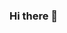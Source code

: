 ### Hi there 👋

<!--
**gurawliprakhar/gurawliprakhar** is a ✨ _special_ ✨ repository because its `README.md` (this file) appears on your GitHub profile.

Here are some ideas to get you started:

ProfileMe.dev


INTRODUCTION
SKILLS
SOCIALS
BADGES
SUPPORT
Go home
© 2024 Dan Cranney

Follow me
|
Buy Me a Coffee
Skills
Show off the languages, frameworks, software and tech that you use.

Previous section
Next section
💻
CORE


















💻
FRONTEND




















💻
BACKEND AND DATABASE















💻
OTHER














💻
SOFTWARE







💻
WEB3
























💻
CLOUD

Previous section
Next section
PREVIEW
MARKDOWN
COPY
Hi My name is Prakhar Tripathi
Entry-Level Full Stack Java Developer | BTech in Computer Science Graduate
Full Stack Java Web Developer | Recent BTech in Computer Science Graduate

About Me:
Hello! I am a recent graduate with a BTech in Computer Science, enthusiastic about embarking on a career journey as a Full Stack Java Web Developer. Throughout my academic tenure, I've honed my programming skills and gained a comprehensive understanding of computer science principles, particularly in Java programming.

Skills & Knowledge:
I possess a strong foundation in Java and have hands-on experience with fundamental programming concepts, data structures, and algorithms acquired during my academic studies. Additionally, I have practical exposure to HTML, CSS, and JavaScript, laying the groundwork for web development. My projects and coursework have given me insights into database management using MySQL and the basics of backend development with SpringBoot.

Passion & Aspirations:
My passion for coding and problem-solving drives my ambition to delve deeper into Full Stack Java Web Development. I am eager to apply my theoretical knowledge to real-world scenarios and expand my skill set by delving into frontend frameworks, mastering backend architectures, and gaining proficiency in modern web development technologies.

Learning Attitude:
As a fresher, I'm eager to learn from experienced professionals, contribute effectively to projects, and absorb the best practices in software development. I am adaptable, open-minded, and driven by a continuous learning mindset to keep pace with the rapidly evolving tech landscape.

Career Goals:
I aspire to grow into a proficient Full Stack Java Developer, leveraging my educational background and seeking opportunities to contribute meaningfully to innovative projects. My goal is to contribute positively to the tech industry, solve complex problems, and create user-centric, robust web applications.

Why Hire Me:
While I'm at the initial stage of my career, I bring a fresh perspective, enthusiasm, and a willingness to learn and adapt. I'm ready to take on challenges, work collaboratively in a team environment, and contribute my skills to create impactful solutions.

Interests:
Beyond coding, I enjoy exploring new technologies, attending tech meetups, and engaging in coding communities to stay updated with industry trends and innovations.

Let's Connect:
I am excited to embark on this journey and eager to connect with mentors, professionals, and like-minded individuals. I am actively seeking opportunities to kickstart my career as a Junior Full Stack Java Web Developer.

🌍  I'm based in Bangalore
✉️  You can contact me at gurawliprakhar@gmail.com
🚀  I'm currently working on Virrtual Private Network
🧠  I'm learning Android & IOS development
🤝  I'm open to collaborating on interesting projects
⚡  I have a fish that my family dont know
Skills
Git
Java
JavaScript
Python
Swift
Kotlin
CSS3
TailwindCSS
Bootstrap
HTML5
MySQL
Django
Linux
MacOS
Google Cloud
Socials






-->
